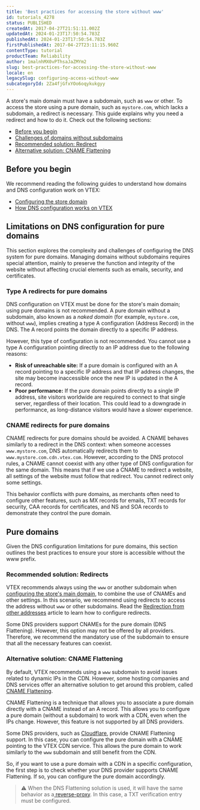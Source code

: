 ```yaml
---
title: 'Best practices for accessing the store without www'
id: tutorials_4278
status: PUBLISHED
createdAt: 2017-04-27T21:51:11.002Z
updatedAt: 2024-01-23T17:50:54.783Z
publishedAt: 2024-01-23T17:50:54.783Z
firstPublishedAt: 2017-04-27T23:11:15.960Z
contentType: tutorial
productTeam: Reliability
author: 1malnhMX0vPThsaJaZMYm2
slug: best-practices-for-accessing-the-store-without-www
locale: en
legacySlug: configuring-access-without-www
subcategoryId: 2Za4fjGfxYOo6oqykukgyy
---
```



A store's main domain must have a subdomain, such as `www` or other. To access the store using a pure domain, such as `mystore.com`, which lacks a subdomain, a redirect is necessary.  This guide explains why you need a redirect and how to do it. Check out the following sections:

* [Before you begin](#before-you-begin)
* [Challenges of domains without subdomains](#challenges-of-domains-without-subdomains)
* [Recommended solution: Redirect](#recommended-solution-redirect)
* [Alternative solution: CNAME Flattening](#alternative-solution-cname-flattening)

## Before you begin

We recommend reading the following guides to understand how domains and DNS configuration work on VTEX:

* [Configuring the store domain](https://help.vtex.com/en/tutorial/configuring-the-store-domain--tutorials_2450)
* [How DNS configuration works on VTEX](https://help.vtex.com/en/tutorial/how-dns-configuration-works-on-vtex--2P5k3oMYOj7TgSK4Mrxmgy)

## Limitations on DNS configuration for pure domains

This section explores the complexity and challenges of configuring the DNS system for pure domains. Managing domains without subdomains requires special attention, mainly to preserve the function and integrity of the website without affecting crucial elements such as emails, security, and certificates.

### Type A redirects for pure domains

DNS configuration on VTEX must be done for the store's main domain; using pure domains is not recommended. A pure domain without a subdomain, also known as a _naked domain_ (for example, `mystore.com`, without `www`), implies creating a type A configuration (Address Record) in the DNS. The A record points the domain directly to a specific IP address.

However, this type of configuration is not recommended. You cannot use a type A configuration pointing directly to an IP address due to the following reasons:

* **Risk of unreachable site:** If a pure domain is configured with an A record pointing to a specific IP address and that IP address changes, the site may become inaccessible once the new IP is updated in the A record.
*	**Poor performance:** If the pure domain points directly to a single IP address, site visitors worldwide are required to connect to that single server, regardless of their location. This could lead to a downgrade in performance, as long-distance visitors would have a slower experience.

### CNAME redirects for pure domains

CNAME redirects for pure domains should be avoided. A CNAME behaves similarly to a redirect in the DNS context: when someone accesses `www.mystore.com`, DNS automatically redirects them to `www.mystore.com.cdn.vtex.com`. However, according to the DNS protocol rules, a CNAME cannot coexist with any other type of DNS configuration for the same domain. This means that if we use a CNAME to redirect a website, all settings of the website must follow that redirect. You cannot redirect only some settings.

This behavior conflicts with pure domains, as merchants often need to configure other features, such as MX records for emails, TXT records for security, CAA records for certificates, and NS and SOA records to demonstrate they control the pure domain.

## Pure domains

Given the DNS configuration limitations for pure domains, this section outlines the best practices to ensure your store is accessible without the www prefix.

### Recommended solution: Redirects

VTEX recommends always using the `www` or another subdomain when[ configuring the store's main domain](https://help.vtex.com/en/tutorial/configurando-dominios-no-gerenciamento-da-conta--tutorials_2450), to combine the use of CNAMEs and other settings. In this scenario, we recommend using redirects to access the address without `www` or other subdomains. Read the [Redirection from other addresses](https://help.vtex.com/en/tutorial/redirecionamento-de-outros-enderecos--3Xi2AeLUx2QpJQu8DTX8KQ) article to learn how to configure redirects.

Some DNS providers support CNAMEs for the pure domain (DNS Flattening). However, this option may not be offered by all providers. Therefore, we recommend the mandatory use of the subdomain to ensure that all the necessary features can coexist.

### Alternative solution: CNAME Flattening

By default, VTEX recommends using a `www` subdomain to avoid issues related to dynamic IPs in the CDN. However, some hosting companies and DNS services offer an alternative solution to get around this problem, called [CNAME Flattening](https://developers.cloudflare.com/dns/cname-flattening/).

CNAME Flattening is a technique that allows you to associate a pure domain directly with a CNAME instead of an A record. This allows you to configure a pure domain (without a subdomain) to work with a CDN, even when the IPs change. However, this feature is not supported by all DNS providers.

Some DNS providers, such as [Cloudflare](https://www.cloudflare.com/pt-br/), provide CNAME Flattening support. In this case, you can configure the pure domain with a CNAME pointing to the VTEX CDN service. This allows the pure domain to work similarly to the `www` subdomain and still benefit from the CDN.

So, if you want to use a pure domain with a CDN in a specific configuration, the first step is to check whether your DNS provider supports CNAME Flattening. If so, you can configure the pure domain accordingly.

>⚠️ When the DNS Flattening solution is used, it will have the same behavior as a[ reverse-proxy](https://help.vtex.com/en/tutorial/por-que-nao-recomendamos-inserir-um-proxy-reverso-em-frente-aos-servicos-da--4PFWsfRAKviNVPf1bYdiir). In this case, a TXT verification entry must be configured.
